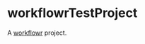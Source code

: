 # workflowrTestProject

A [workflowr][] project.

[workflowr]: https://github.com/jdblischak/workflowr

